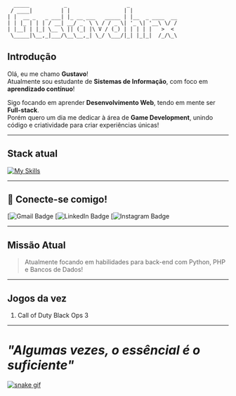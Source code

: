 
```
  _____           _                   _               
 / ____|         | |                 | |              
| |  __ _   _ ___| |_ __ ___   _____ | |__  _ ____  __
| | |_ | | | / __| __/ _` \ \ / / _ \| '_ \| '__\ \/ /
| |__| | |_| \__ \ || (_| |\ V / (_) | | | | |   >  < 
 \_____|\__,_|___/\__\__,_| \_/ \___/|_| |_|_|  /_/\_\
```

##  Introdução

 Olá, eu me chamo **Gustavo**!  
Atualmente sou estudante de **Sistemas de Informação**, com foco em **aprendizado contínuo**!

 Sigo focando em aprender **Desenvolvimento Web**, tendo em mente ser **Full-stack**.  
 Porém quero um dia me dedicar à área de **Game Development**, unindo código e criatividade para criar experiências únicas!

---

## Stack atual

[![My Skills](https://skillicons.dev/icons?i=html,css,js,python,linux,git,vscode)](https://skillicons.dev)

---

## 🔗 Conecte-se comigo!

[![Gmail Badge]()
[![LinkedIn Badge]()
[![Instagram Badge]()

---

## Missão Atual

> Atualmente focando em habilidades para back-end com Python, PHP e Bancos de Dados!

---

## Jogos da vez

1. Call of Duty Black Ops 3

---

# <i>"Algumas vezes, o essêncial é o suficiente"</i>

[![snake gif](https://github.com/GustavoHRX/GustavoHRX/blob/output/github-contribution-grid-snake.svg)](https://github.com/GustavoHRX)
